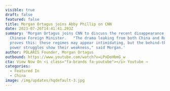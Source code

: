```yaml
---
visible: true
draft: false
featured: false
title: Morgan Ortagus joins Abby Phillip on CNN
date: 2023-07-26T14:41:41.293Z
summary: 'Morgan Ortagus joins CNN to discuss the recent disappearance of the
  Chinese Foreign Minister.   "The drama leaking from both China and Russia
  proves this: these regimes may appear intimidating, but the behind-the-scenes
  power struggles show their weakness," said Morgan.'
author: POLARIS Founder, Morgan Ortagus
outbound: https://www.youtube.com/watch?v=LPxDoHbmG_w
cta: View Now On <i class="fa-brands fa-youtube"></i> Youtube →
categories:
  - Featured In
  - China
image: /img/updates/hqdefault-3.jpg
---
```

